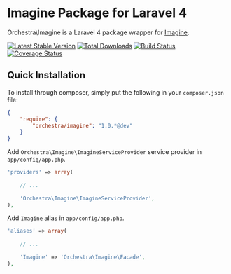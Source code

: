 Imagine Package for Laravel 4
==============

Orchestra\Imagine is a Laravel 4 package wrapper for [Imagine](https://github.com/avalanche123/Imagine).

[![Latest Stable Version](https://poser.pugx.org/orchestra/imagine/v/stable.png)](https://packagist.org/packages/orchestra/imagine) 
[![Total Downloads](https://poser.pugx.org/orchestra/imagine/downloads.png)](https://packagist.org/packages/orchestra/imagine) 
[![Build Status](https://travis-ci.org/orchestral/imagine.png?branch=master)](https://travis-ci.org/orchestral/imagine) 
[![Coverage Status](https://coveralls.io/repos/orchestral/imagine/badge.png?branch=master)](https://coveralls.io/r/orchestral/imagine?branch=master)

## Quick Installation

To install through composer, simply put the following in your `composer.json` file:

```json
{
	"require": {
		"orchestra/imagine": "1.0.*@dev"
	}
}
```

Add `Orchestra\Imagine\ImagineServiceProvider` service provider in `app/config/app.php`.

```php
'providers' => array(
	
	// ...
	
	'Orchestra\Imagine\ImagineServiceProvider',
),
```

Add `Imagine` alias in `app/config/app.php`.

```php
'aliases' => array(
	
	// ...
	
	'Imagine' => 'Orchestra\Imagine\Facade',
),
```

